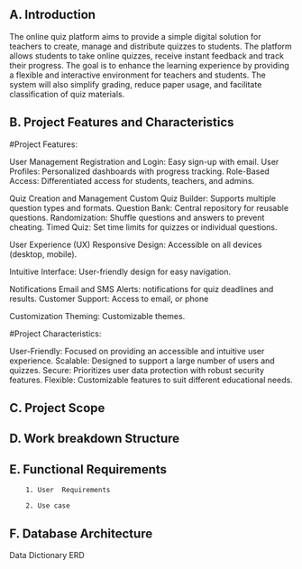 ## A. Introduction
The online quiz platform aims to provide a simple digital solution for teachers to create, manage and distribute quizzes to students. The platform allows students to take online quizzes, receive instant feedback and track their progress. The goal is to enhance the learning experience by providing a flexible and interactive environment for teachers and students. The system will also simplify grading, reduce paper usage, and facilitate classification of quiz materials.

## B. Project Features and Characteristics

#Project Features:

User Management
Registration and Login: Easy sign-up with email.
User Profiles: Personalized dashboards with progress tracking.
Role-Based Access: Differentiated access for students, teachers, and admins.

Quiz Creation and Management
Custom Quiz Builder: Supports multiple question types and formats.
Question Bank: Central repository for reusable questions.
Randomization: Shuffle questions and answers to prevent cheating.
Timed Quiz: Set time limits for quizzes or individual questions.

User Experience (UX)
Responsive Design: Accessible on all devices (desktop, mobile).


Intuitive Interface: User-friendly design for easy navigation.

Notifications
Email and SMS Alerts: notifications for quiz deadlines and results.
Customer Support: Access to email, or phone

Customization
Theming: Customizable themes.


#Project Characteristics:

User-Friendly: Focused on providing an accessible and intuitive user experience.
Scalable: Designed to support a large number of users and quizzes.
Secure: Prioritizes user data protection with robust security features.
Flexible: Customizable features to suit different educational needs.




## C. Project Scope

## D. Work breakdown Structure

## E. Functional Requirements

        1. User  Requirements

        2. Use case

## F. Database Architecture

Data Dictionary
 ERD
 
